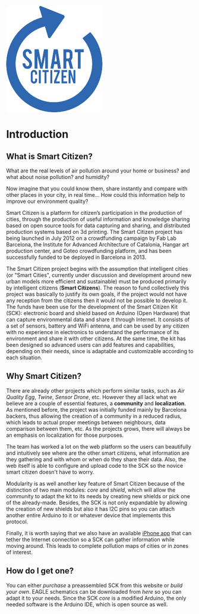 ![Smart Citizen Logo](../pics/smartcitizen-logo.png)

# Introduction

## What is Smart Citizen?

What are the real levels of air pollution around your home or business? and what about noise pollution? and humidity?

Now imagine that you could know them, share instantly and compare with other places in your city, in real time... How could this information help to improve our environment quality?

Smart Citizen is a platform for citizen’s participation in the production of cities, through the production of useful information and knowledge sharing based on open source tools for data capturing and sharing, and distributed production systems based on 3d printing. The Smart Citizen project has being launched in July 2012 on a crowdfunding campaign by Fab Lab Barcelona, the Institute for Advanced Architecture of Catalonia, Hangar art production center, and Goteo crowdfunding platform, and has been successfully funded to be deployed in Barcelona in 2013.

The Smart Citizen project begins with the assumption that intelligent cities (or "Smart Cities", currently under discussion and development around new urban models more efficient and sustainable) must be produced primarily by intelligent citizens (**Smart Citizens**). The reason to fund collectively this project was basically to justify its own goals, if the project would not have any reception from the citizens then it would not be possible to develop it. The funds have been use for the development of the Smart Citizen Kit (SCK): electronic board and shield based on Arduino (Open Hardware) that can capture environmental data and share it through Internet. It consists of a set of sensors, battery and WiFi antenna, and can be used by any citizen with no experience in electronics to understand the performance of its environment and share it with other citizens. At the same time, the kit has been designed so advanced users can add features and capabilities, depending on their needs, since is adaptable and customizable according to each situation.

## Why Smart Citizen?

There are already other projects which perform similar tasks, such as *Air Quality Egg*, *Twine*, *Sensor Drone*, etc. However they all lack what we believe are a couple of essential features, a **community** and **localization**. As mentioned before, the project was initially funded mainly by Barcelona backers, thus allowing the creation of a community in a reduced radius, which leads to actual proper meetings between neighbours, data comparison between them, etc. As the projects grows, there will always be an emphasis on localization for those purposes.

The team has worked a lot on the web platform so the users can beautifully and intuitively see where are the other smart citizens, what information are they gathering and with whom or when do they share their data. Also, the web itself is able to configure and upload code to the SCK so the novice smart citizen doesn't have to worry.

Modularity is as well another key feature of Smart Citizen because of the distinction of two main modules: *core* and *shield*, which will allow the community to adapt the kit to its needs by creating new shields or pick one of the already-made. Besides, the SCK is not only expandable by allowing the creation of new shields but also it has I2C pins so you can attach another entire Arduino to it or whatever device that implements this protocol.

Finally, it is worth saying that we also have an available [iPhone app](http://#) that can tether the Internet connection so a SCK can gather information while moving around. This leads to complete pollution maps of cities or in zones of interest.

## How do I get one?

You can either *purchase* a preassembled SCK from this website or *build your own*. EAGLE schematics can be downloaded from *here* so you can adapt it to your needs. Since the SCK *core* is a modified Arduino, the only needed software is the Arduino IDE, which is open source as well.
